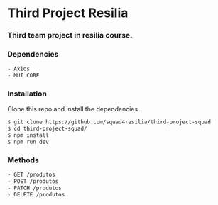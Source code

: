 # Third Project Resilia
 
### Third team project in resilia course.


### Dependencies

```sh
- Axios
- MUI CORE
```

### Installation

Clone this repo and install the dependencies

```sh
$ git clone https://github.com/squad4resilia/third-project-squad
$ cd third-project-squad/
$ npm install
$ npm run dev
```

### Methods

```sh
- GET /produtos
- POST /produtos
- PATCH /produtos
- DELETE /produtos
```

